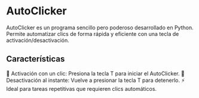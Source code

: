<h1>AutoClicker</h1>
<p>AutoClicker es un programa sencillo pero poderoso desarrollado en Python. Permite automatizar clics de forma rápida y eficiente con una tecla de activación/desactivación.</p>

<h2>Características</h2>
📌 Activación con un clic: Presiona la tecla T para iniciar el AutoClicker.
📌 Desactivación al instante: Vuelve a presionar la tecla T para detenerlo.
⚡ Ideal para tareas repetitivas que requieren clics automáticos.
